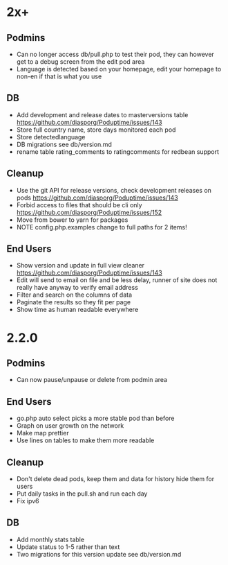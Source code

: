 # 2x+

## Podmins
* Can no longer access db/pull.php to test their pod, they can however get to a debug screen from the edit pod area
* Language is detected based on your homepage, edit your homepage to non-en if that is what you use

## DB
* Add development and release dates to masterversions table https://github.com/diasporg/Poduptime/issues/143
* Store full country name, store days monitored each pod
* Store detectedlanguage 
* DB migrations see db/version.md
* rename table rating_comments to ratingcomments for redbean support

## Cleanup
* Use the git API for release versions, check development releases on pods https://github.com/diasporg/Poduptime/issues/143
* Forbid access to files that should be cli only https://github.com/diasporg/Poduptime/issues/152
* Move from bower to yarn for packages
* NOTE config.php.examples change to full paths for 2 items!

## End Users
* Show version and update in full view cleaner https://github.com/diasporg/Poduptime/issues/143
* Edit will send to email on file and be less delay, runner of site does not really have anyway to verify email address
* Filter and search on the columns of data
* Paginate the results so they fit per page
* Show time as human readable everywhere

# 2.2.0

## Podmins
* Can now pause/unpause or delete from podmin area

## End Users
* go.php auto select picks a more stable pod than before
* Graph on user growth on the network
* Make map prettier
* Use lines on tables to make them more readable

## Cleanup
* Don't delete dead pods, keep them and data for history hide them for users
* Put daily tasks in the pull.sh and run each day
* Fix ipv6

## DB
* Add monthly stats table
* Update status to 1-5 rather than text
* Two migrations for this version update see db/version.md
